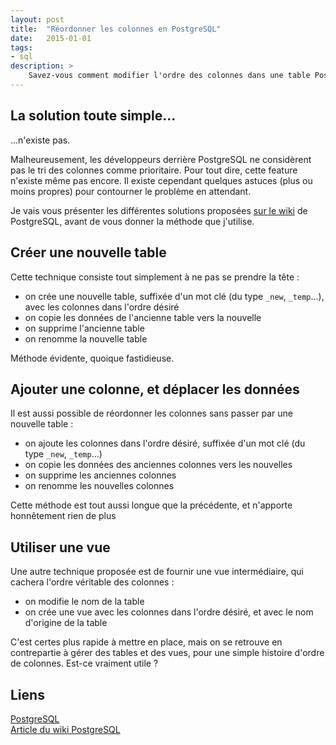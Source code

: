```yaml
---
layout: post
title:  "Réordonner les colonnes en PostgreSQL"
date:   2015-01-01
tags:
- sql 
description: >
    Savez-vous comment modifier l'ordre des colonnes dans une table PostgreSQL ? Non ? Alors c'est par ici que ça ce passe !
--- 
```


## La solution toute simple...

...n'existe pas.

Malheureusement, les développeurs derrière PostgreSQL ne considèrent pas le tri des colonnes comme prioritaire. Pour tout dire, cette feature n'existe même pas encore. Il existe cependant quelques astuces (plus ou moins propres) pour contourner le problème en attendant.

Je vais vous présenter les différentes solutions proposées [sur le wiki](https://wiki.postgresql.org/wiki/Alter_column_position) de PostgreSQL, avant de vous donner la méthode que j'utilise.

## Créer une nouvelle table

Cette technique consiste tout simplement à ne pas se prendre la tête :

- on crée une nouvelle table, suffixée d'un mot clé (du type `_new`, `_temp`...), avec les colonnes dans l'ordre désiré
- on copie les données de l'ancienne table vers la nouvelle
- on supprime l'ancienne table
- on renomme la nouvelle table

Méthode évidente, quoique fastidieuse.

## Ajouter une colonne, et déplacer les données

Il est aussi possible de réordonner les colonnes sans passer par une nouvelle table :

- on ajoute les colonnes dans l'ordre désiré, suffixée d'un mot clé (du type `_new`, `_temp`...)
- on copie les données des anciennes colonnes vers les nouvelles
- on supprime les anciennes colonnes
- on renomme les nouvelles colonnes

Cette méthode est tout aussi longue que la précédente, et n'apporte honnêtement rien de plus

## Utiliser une vue

Une autre technique proposée est de fournir une vue intermédiaire, qui cachera l'ordre véritable des colonnes :

- on modifie le nom de la table
- on crée une vue avec les colonnes dans l'ordre désiré, et avec le nom d'origine de la table

C'est certes plus rapide à mettre en place, mais on se retrouve en contrepartie à gérer des tables et des vues, pour une simple histoire d'ordre de colonnes. Est-ce vraiment utile ? 



## Liens 

[PostgreSQL](http://www.postgresql.org/)   
[Article du wiki PostgreSQL](https://wiki.postgresql.org/wiki/Alter_column_position)  